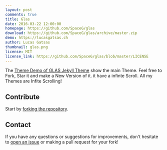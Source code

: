 ```yaml
---
layout: post
comments: true
title: Glas
date: 2016-03-22 12:00:00
homepage: https://github.com/SpaceG/glas
download: https://github.com/SpaceG/glas/archive/master.zip
demo: https://lucasgatsas.ch
author: Lucas Gatsas
thumbnail: glas.png
license: MIT
license_link: https://github.com/SpaceG/glas/blob/master/LICENSE
---
```


The [Theme Demo of GLAS Jekyll Theme](https://github.com/SpaceG/glas) show the main Theme. Feel free to Fork, Star it and make a New Version of it. it have a infinte Scroll. All my Themes are Infite Scrolling!

## Contribute

Start by [forking the repository](https://github.com/spaceg/glas/fork).

## Contact

If you have any questions or suggestions for improvements, don't hesitate to [open an issue](https://github.com/SpaceG/glas/issues) or making a pull request for your fork!
